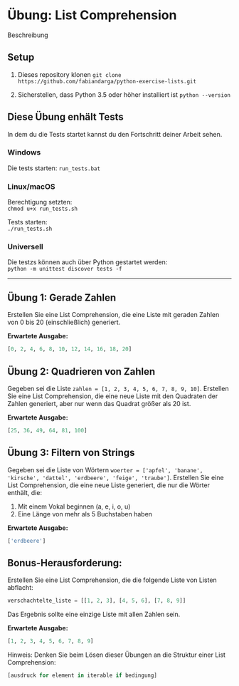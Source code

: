 # Übung: List Comprehension

Beschreibung

## Setup

1. Dieses repository klonen
`git clone https://github.com/fabiandarga/python-exercise-lists.git`

2. Sicherstellen, dass Python 3.5 oder höher installiert ist
`python --version`

## Diese Übung enhält Tests

In dem du die Tests startet kannst du den Fortschritt deiner Arbeit sehen.

### Windows  
Die tests starten:
`run_tests.bat`

### Linux/macOS
Berechtigung setzten:  
`chmod u+x run_tests.sh`

Tests starten:  
`./run_tests.sh`

### Universell
Die testzs können auch über Python gestartet werden:  
`python -m unittest discover tests -f`

----

## Übung 1: Gerade Zahlen
Erstellen Sie eine List Comprehension, die eine Liste mit geraden Zahlen von 0 bis 20 (einschließlich) generiert.

**Erwartete Ausgabe:**
```python
[0, 2, 4, 6, 8, 10, 12, 14, 16, 18, 20]
```

## Übung 2: Quadrieren von Zahlen
Gegeben sei die Liste `zahlen = [1, 2, 3, 4, 5, 6, 7, 8, 9, 10]`. Erstellen Sie eine List Comprehension, die eine neue Liste mit den Quadraten der Zahlen generiert, aber nur wenn das Quadrat größer als 20 ist.

**Erwartete Ausgabe:**
```python
[25, 36, 49, 64, 81, 100]
```

## Übung 3: Filtern von Strings
Gegeben sei die Liste von Wörtern `woerter = ['apfel', 'banane', 'kirsche', 'dattel', 'erdbeere', 'feige', 'traube']`. Erstellen Sie eine List Comprehension, die eine neue Liste generiert, die nur die Wörter enthält, die:
1. Mit einem Vokal beginnen (a, e, i, o, u)
2. Eine Länge von mehr als 5 Buchstaben haben

**Erwartete Ausgabe:**
```python
['erdbeere']
```

## Bonus-Herausforderung:
Erstellen Sie eine List Comprehension, die die folgende Liste von Listen abflacht:
```python
verschachtelte_liste = [[1, 2, 3], [4, 5, 6], [7, 8, 9]]
```
Das Ergebnis sollte eine einzige Liste mit allen Zahlen sein.

**Erwartete Ausgabe:**
```python
[1, 2, 3, 4, 5, 6, 7, 8, 9]
```

Hinweis: Denken Sie beim Lösen dieser Übungen an die Struktur einer List Comprehension:
```python
[ausdruck for element in iterable if bedingung]
```

